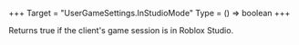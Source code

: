 +++
Target = "UserGameSettings.InStudioMode"
Type = () => boolean
+++

Returns true if the client's game session is in Roblox Studio.
